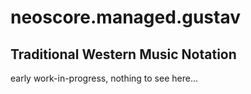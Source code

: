 # neoscore.managed.gustav

## Traditional Western Music Notation

early work-in-progress, nothing to see here...

